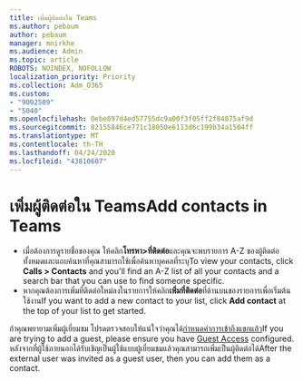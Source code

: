 ```yaml
---
title: เพิ่มผู้ติดต่อใน Teams
ms.author: pebaum
author: pebaum
manager: mnirkhe
ms.audience: Admin
ms.topic: article
ROBOTS: NOINDEX, NOFOLLOW
localization_priority: Priority
ms.collection: Adm_O365
ms.custom:
- "9002509"
- "5040"
ms.openlocfilehash: 0ebe897d4ed57755dc9a00f3f05ff2f84875af9d
ms.sourcegitcommit: 82155846ce771c18050e6113d6c199b34a1504ff
ms.translationtype: MT
ms.contentlocale: th-TH
ms.lasthandoff: 04/24/2020
ms.locfileid: "43810607"
---
```

# <a name="add-contacts-in-teams"></a><span data-ttu-id="05fbc-102">เพิ่มผู้ติดต่อใน Teams</span><span class="sxs-lookup"><span data-stu-id="05fbc-102">Add contacts in Teams</span></span>

- <span data-ttu-id="05fbc-103">เมื่อต้องการดูรายชื่อของคุณ ให้คลิก**โทรหา>ที่ติดต่อ**และคุณจะพบรายการ A-Z ของผู้ติดต่อทั้งหมดและแถบค้นหาที่คุณสามารถใช้เพื่อค้นหาบุคคลที่ระบุ</span><span class="sxs-lookup"><span data-stu-id="05fbc-103">To view your contacts, click **Calls > Contacts** and you'll find an A-Z list of all your contacts and a search bar that you can use to find someone specific.</span></span> 
- <span data-ttu-id="05fbc-104">หากคุณต้องการเพิ่มที่ติดต่อใหม่ลงในรายการให้คลิก**เพิ่มที่ติดต่อ**ที่ด้านบนของรายการเพื่อเริ่มต้นใช้งาน</span><span class="sxs-lookup"><span data-stu-id="05fbc-104">If you want to add a new contact to your list, click **Add contact** at the top of your list to get started.</span></span>

<span data-ttu-id="05fbc-105">ถ้าคุณพยายามเพิ่มผู้เยี่ยมชม โปรดตรวจสอบให้แน่ใจว่าคุณได้[กําหนดค่าการเข้าถึงแขกแล้ว](https://docs.microsoft.com/microsoftteams/set-up-guests)</span><span class="sxs-lookup"><span data-stu-id="05fbc-105">If you are trying to add a guest, please ensure you have [Guest Access](https://docs.microsoft.com/microsoftteams/set-up-guests) configured.</span></span> <span data-ttu-id="05fbc-106">หลังจากที่ผู้ใช้ภายนอกได้รับเชิญเป็นผู้ใช้แบบผู้เยี่ยมชมแล้วคุณสามารถเพิ่มเป็นผู้ติดต่อได้</span><span class="sxs-lookup"><span data-stu-id="05fbc-106">After the external user was invited as a guest user, then you can add them as a contact.</span></span>
